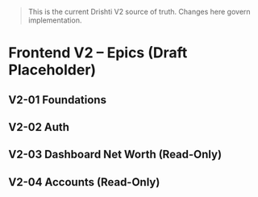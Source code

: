 > This is the current Drishti V2 source of truth. Changes here govern implementation.

# Frontend V2 – Epics (Draft Placeholder)

## V2-01 Foundations

## V2-02 Auth

## V2-03 Dashboard Net Worth (Read-Only)

## V2-04 Accounts (Read-Only)

